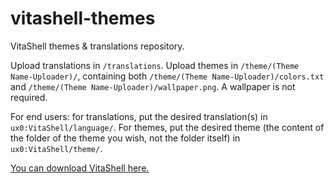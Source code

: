 # vitashell-themes
VitaShell themes &amp; translations repository.

Upload translations in `/translations`. Upload themes in `/theme/(Theme Name-Uploader)/`, containing both `/theme/(Theme Name-Uploader)/colors.txt` and  `/theme/(Theme Name-Uploader)/wallpaper.png`. A wallpaper is not required.

For end users: for translations, put the desired translation(s) in `ux0:VitaShell/language/`. For themes, put the desired theme (the content of the folder of the theme you wish, not the folder itself) in `ux0:VitaShell/theme/`.

[You can download VitaShell here.](https://bitbucket.org/TheOfficialFloW/vitashell/overview)
